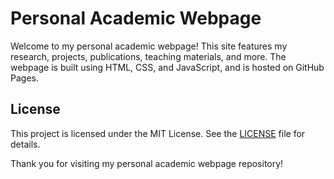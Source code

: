 # Personal Academic Webpage

Welcome to my personal academic webpage! This site features my research, projects, publications, teaching materials, and more. The webpage is built using HTML, CSS, and JavaScript, and is hosted on GitHub Pages.

## License

This project is licensed under the MIT License. See the [LICENSE](LICENSE) file for details.

Thank you for visiting my personal academic webpage repository!

